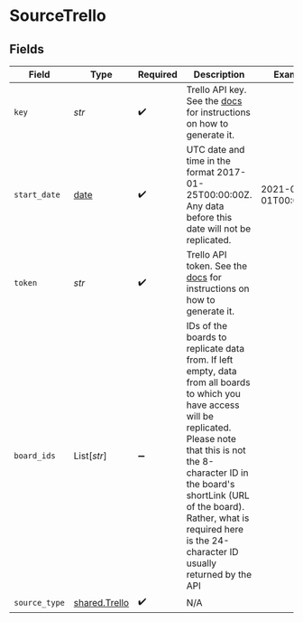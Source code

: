 # SourceTrello


## Fields

| Field                                                                                                                                                                                                                                                                                                    | Type                                                                                                                                                                                                                                                                                                     | Required                                                                                                                                                                                                                                                                                                 | Description                                                                                                                                                                                                                                                                                              | Example                                                                                                                                                                                                                                                                                                  |
| -------------------------------------------------------------------------------------------------------------------------------------------------------------------------------------------------------------------------------------------------------------------------------------------------------- | -------------------------------------------------------------------------------------------------------------------------------------------------------------------------------------------------------------------------------------------------------------------------------------------------------- | -------------------------------------------------------------------------------------------------------------------------------------------------------------------------------------------------------------------------------------------------------------------------------------------------------- | -------------------------------------------------------------------------------------------------------------------------------------------------------------------------------------------------------------------------------------------------------------------------------------------------------- | -------------------------------------------------------------------------------------------------------------------------------------------------------------------------------------------------------------------------------------------------------------------------------------------------------- |
| `key`                                                                                                                                                                                                                                                                                                    | *str*                                                                                                                                                                                                                                                                                                    | :heavy_check_mark:                                                                                                                                                                                                                                                                                       | Trello API key. See the <a href="https://developer.atlassian.com/cloud/trello/guides/rest-api/authorization/#using-basic-oauth">docs</a> for instructions on how to generate it.                                                                                                                         |                                                                                                                                                                                                                                                                                                          |
| `start_date`                                                                                                                                                                                                                                                                                             | [date](https://docs.python.org/3/library/datetime.html#date-objects)                                                                                                                                                                                                                                     | :heavy_check_mark:                                                                                                                                                                                                                                                                                       | UTC date and time in the format 2017-01-25T00:00:00Z. Any data before this date will not be replicated.                                                                                                                                                                                                  | 2021-03-01T00:00:00Z                                                                                                                                                                                                                                                                                     |
| `token`                                                                                                                                                                                                                                                                                                  | *str*                                                                                                                                                                                                                                                                                                    | :heavy_check_mark:                                                                                                                                                                                                                                                                                       | Trello API token. See the <a href="https://developer.atlassian.com/cloud/trello/guides/rest-api/authorization/#using-basic-oauth">docs</a> for instructions on how to generate it.                                                                                                                       |                                                                                                                                                                                                                                                                                                          |
| `board_ids`                                                                                                                                                                                                                                                                                              | List[*str*]                                                                                                                                                                                                                                                                                              | :heavy_minus_sign:                                                                                                                                                                                                                                                                                       | IDs of the boards to replicate data from. If left empty, data from all boards to which you have access will be replicated. Please note that this is not the 8-character ID in the board's shortLink (URL of the board). Rather, what is required here is the 24-character ID usually returned by the API |                                                                                                                                                                                                                                                                                                          |
| `source_type`                                                                                                                                                                                                                                                                                            | [shared.Trello](../../models/shared/trello.md)                                                                                                                                                                                                                                                           | :heavy_check_mark:                                                                                                                                                                                                                                                                                       | N/A                                                                                                                                                                                                                                                                                                      |                                                                                                                                                                                                                                                                                                          |